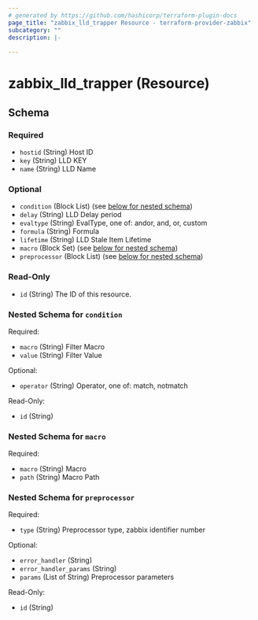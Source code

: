 ```yaml
---
# generated by https://github.com/hashicorp/terraform-plugin-docs
page_title: "zabbix_lld_trapper Resource - terraform-provider-zabbix"
subcategory: ""
description: |-
  
---
```


# zabbix_lld_trapper (Resource)





<!-- schema generated by tfplugindocs -->
## Schema

### Required

- `hostid` (String) Host ID
- `key` (String) LLD KEY
- `name` (String) LLD Name

### Optional

- `condition` (Block List) (see [below for nested schema](#nestedblock--condition))
- `delay` (String) LLD Delay period
- `evaltype` (String) EvalType, one of: andor, and, or, custom
- `formula` (String) Formula
- `lifetime` (String) LLD Stale Item Lifetime
- `macro` (Block Set) (see [below for nested schema](#nestedblock--macro))
- `preprocessor` (Block List) (see [below for nested schema](#nestedblock--preprocessor))

### Read-Only

- `id` (String) The ID of this resource.

<a id="nestedblock--condition"></a>
### Nested Schema for `condition`

Required:

- `macro` (String) Filter Macro
- `value` (String) Filter Value

Optional:

- `operator` (String) Operator, one of: match, notmatch

Read-Only:

- `id` (String)


<a id="nestedblock--macro"></a>
### Nested Schema for `macro`

Required:

- `macro` (String) Macro
- `path` (String) Macro Path


<a id="nestedblock--preprocessor"></a>
### Nested Schema for `preprocessor`

Required:

- `type` (String) Preprocessor type, zabbix identifier number

Optional:

- `error_handler` (String)
- `error_handler_params` (String)
- `params` (List of String) Preprocessor parameters

Read-Only:

- `id` (String)

